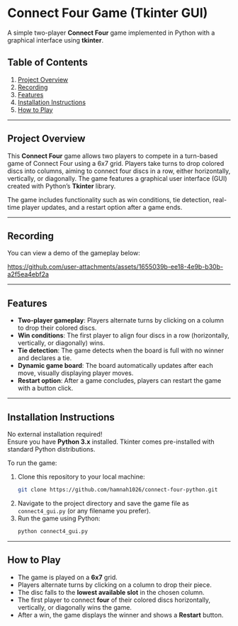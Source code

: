 # Connect Four Game (Tkinter GUI)

A simple two-player **Connect Four** game implemented in Python with a graphical interface using **tkinter**.

## Table of Contents

1. [Project Overview](#project-overview)
2. [Recording](#recording)
3. [Features](#features)
4. [Installation Instructions](#installation-instructions)
5. [How to Play](#how-to-play)

---

## Project Overview

This **Connect Four** game allows two players to compete in a turn-based game of Connect Four using a 6x7 grid. Players take turns to drop colored discs into columns, aiming to connect four discs in a row, either horizontally, vertically, or diagonally. The game features a graphical user interface (GUI) created with Python’s **Tkinter** library.

The game includes functionality such as win conditions, tie detection, real-time player updates, and a restart option after a game ends.

---

## Recording

You can view a demo of the gameplay below:

https://github.com/user-attachments/assets/1655039b-ee18-4e9b-b30b-a2f5ea4ebf2a

---

## Features

- **Two-player gameplay**: Players alternate turns by clicking on a column to drop their colored discs.
- **Win conditions**: The first player to align four discs in a row (horizontally, vertically, or diagonally) wins.
- **Tie detection**: The game detects when the board is full with no winner and declares a tie.
- **Dynamic game board**: The board automatically updates after each move, visually displaying player moves.
- **Restart option**: After a game concludes, players can restart the game with a button click.

---

## Installation Instructions

No external installation required!  
Ensure you have **Python 3.x** installed. Tkinter comes pre-installed with standard Python distributions.

To run the game:
1. Clone this repository to your local machine:
    ```bash
    git clone https://github.com/hamnah1026/connect-four-python.git
    ```
2. Navigate to the project directory and save the game file as `connect4_gui.py` (or any filename you prefer).
3. Run the game using Python:
    ```bash
    python connect4_gui.py
    ```

---

## How to Play

- The game is played on a **6x7** grid.
- Players alternate turns by clicking on a column to drop their piece.
- The disc falls to the **lowest available slot** in the chosen column.
- The first player to connect **four** of their colored discs horizontally, vertically, or diagonally wins the game.
- After a win, the game displays the winner and shows a **Restart** button.
